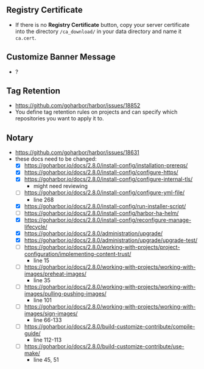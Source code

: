 ## Registry Certificate
- If there is no **Registry Certificate** button, copy your server certificate into the directory `/ca_download/` in your data directory and name it `ca.cert`.

## Customize Banner Message
- ?

## Tag Retention
- https://github.com/goharbor/harbor/issues/18852
- You define tag retention rules on projects and can specify which repositories you want to apply it to.

## Notary
- https://github.com/goharbor/harbor/issues/18631
- these docs need to be changed:
    - [x] https://goharbor.io/docs/2.8.0/install-config/installation-prereqs/
    - [x] https://goharbor.io/docs/2.8.0/install-config/configure-https/
    - [x] https://goharbor.io/docs/2.8.0/install-config/configure-internal-tls/
        - might need reviewing
    - [ ] https://goharbor.io/docs/2.8.0/install-config/configure-yml-file/
        - line 268
    - [x] https://goharbor.io/docs/2.8.0/install-config/run-installer-script/
    - [ ] https://goharbor.io/docs/2.8.0/install-config/harbor-ha-helm/
    - [x] https://goharbor.io/docs/2.8.0/install-config/reconfigure-manage-lifecycle/
    - [x] https://goharbor.io/docs/2.8.0/administration/upgrade/
    - [x] https://goharbor.io/docs/2.8.0/administration/upgrade/upgrade-test/
    - [ ] https://goharbor.io/docs/2.8.0/working-with-projects/project-configuration/implementing-content-trust/
        - line 15
    - [ ] https://goharbor.io/docs/2.8.0/working-with-projects/working-with-images/preheat-images/
        - line 35
    - [ ] https://goharbor.io/docs/2.8.0/working-with-projects/working-with-images/pulling-pushing-images/
        - line 101
    - [ ] https://goharbor.io/docs/2.8.0/working-with-projects/working-with-images/sign-images/
        - line 66-133
    - [ ] https://goharbor.io/docs/2.8.0/build-customize-contribute/compile-guide/
        - line 112-113
    - [ ] https://goharbor.io/docs/2.8.0/build-customize-contribute/use-make/
        - line 45, 51